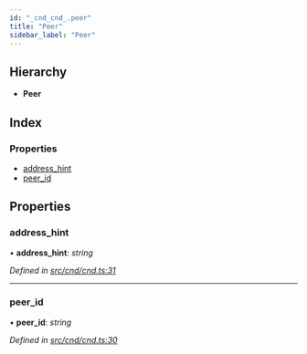 ```yaml
---
id: "_cnd_cnd_.peer"
title: "Peer"
sidebar_label: "Peer"
---
```


## Hierarchy

* **Peer**

## Index

### Properties

* [address_hint](_cnd_cnd_.peer.md#address_hint)
* [peer_id](_cnd_cnd_.peer.md#peer_id)

## Properties

###  address_hint

• **address_hint**: *string*

*Defined in [src/cnd/cnd.ts:31](https://github.com/comit-network/comit-js-sdk/blob/a4cf34a/src/cnd/cnd.ts#L31)*

___

###  peer_id

• **peer_id**: *string*

*Defined in [src/cnd/cnd.ts:30](https://github.com/comit-network/comit-js-sdk/blob/a4cf34a/src/cnd/cnd.ts#L30)*
